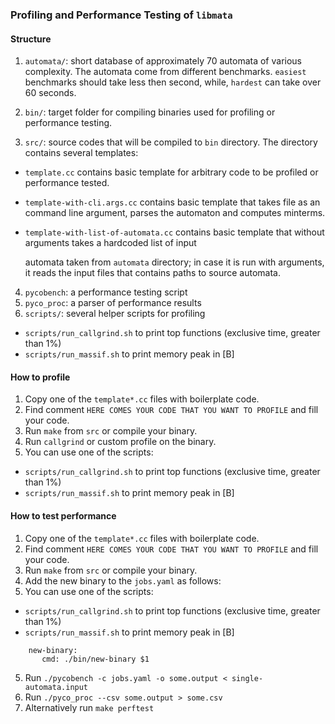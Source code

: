 ### Profiling and Performance Testing of `libmata`

#### Structure

1. `automata/`: short database of approximately 70 automata of various complexity. The automata come from different
  benchmarks. `easiest` benchmarks should take less then second, while, `hardest` can take over 60 seconds.

2. `bin/`: target folder for compiling binaries used for profiling or performance testing.
3. `src/`: source codes that will be compiled to `bin` directory. The directory contains several templates:
  * `template.cc` contains basic template for arbitrary code to be profiled or performance tested.
  * `template-with-cli.args.cc` contains basic template that takes file as an command line argument, parses the automaton
     and computes minterms.
  * `template-with-list-of-automata.cc` contains basic template that without arguments takes a hardcoded list of input 

     automata taken from `automata` directory; in case it is run with arguments, it reads the input files that contains
     paths to source automata. 
4. `pycobench`: a performance testing script
5. `pyco_proc`: a parser of performance results
6. `scripts/`: several helper scripts for profiling
* `scripts/run_callgrind.sh` to print top functions (exclusive time, greater than 1%)
* `scripts/run_massif.sh` to print memory peak in [B]

#### How to profile

1. Copy one of the `template*.cc` files with boilerplate code.
2. Find comment `HERE COMES YOUR CODE THAT YOU WANT TO PROFILE` and fill your code.
3. Run `make` from `src` or compile your binary.
4. Run `callgrind` or custom profile on the binary.
5. You can use one of the scripts:
  * `scripts/run_callgrind.sh` to print top functions (exclusive time, greater than 1%)
  * `scripts/run_massif.sh` to print memory peak in [B]

#### How to test performance

1. Copy one of the `template*.cc` files with boilerplate code.
2. Find comment `HERE COMES YOUR CODE THAT YOU WANT TO PROFILE` and fill your code.
3. Run `make` from `src` or compile your binary.
4. Add the new binary to the `jobs.yaml` as follows:
5. You can use one of the scripts:
* `scripts/run_callgrind.sh` to print top functions (exclusive time, greater than 1%)
* `scripts/run_massif.sh` to print memory peak in [B]
 
```
    new-binary:
       cmd: ./bin/new-binary $1
```

5. Run `./pycobench -c jobs.yaml -o some.output < single-automata.input`
6. Run `./pyco_proc --csv some.output > some.csv`
7. Alternatively run `make perftest`
